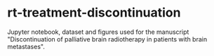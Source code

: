 # rt-treatment-discontinuation
Jupyter notebook, dataset and figures used for the manuscript "Discontinuation of palliative brain radiotherapy in patients with brain metastases".
